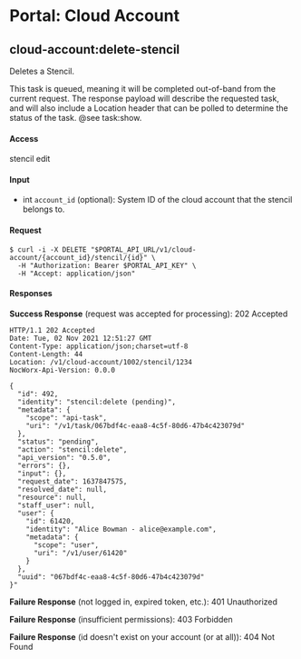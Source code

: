 # Portal: Cloud Account

## cloud-account:delete-stencil
Deletes a Stencil.

This task is queued, meaning it will be completed out-of-band from the current request. The response payload will describe the requested task, and will also include a Location header that can be polled to determine the status of the task. @see task:show.

#### Access
stencil edit

#### Input
- int `account_id` (optional): System ID of the cloud account that the stencil belongs to.

#### Request
```
$ curl -i -X DELETE "$PORTAL_API_URL/v1/cloud-account/{account_id}/stencil/{id}" \
  -H "Authorization: Bearer $PORTAL_API_KEY" \
  -H "Accept: application/json"
```

#### Responses
**Success Response** (request was accepted for processing): 202 Accepted
```
HTTP/1.1 202 Accepted
Date: Tue, 02 Nov 2021 12:51:27 GMT
Content-Type: application/json;charset=utf-8
Content-Length: 44
Location: /v1/cloud-account/1002/stencil/1234
NocWorx-Api-Version: 0.0.0

{
  "id": 492,
  "identity": "stencil:delete (pending)",
  "metadata": {
    "scope": "api-task",
    "uri": "/v1/task/067bdf4c-eaa8-4c5f-80d6-47b4c423079d"
  },
  "status": "pending",
  "action": "stencil:delete",
  "api_version": "0.5.0",
  "errors": {},
  "input": {},
  "request_date": 1637847575,
  "resolved_date": null,
  "resource": null,
  "staff_user": null,
  "user": {
    "id": 61420,
    "identity": "Alice Bowman - alice@example.com",
    "metadata": {
      "scope": "user",
      "uri": "/v1/user/61420"
    }
  },
  "uuid": "067bdf4c-eaa8-4c5f-80d6-47b4c423079d"
}"
```

**Failure Response** (not logged in, expired token, etc.): 401 Unauthorized

**Failure Response** (insufficient permissions): 403 Forbidden

**Failure Response** (id doesn't exist on your account (or at all)): 404 Not Found
